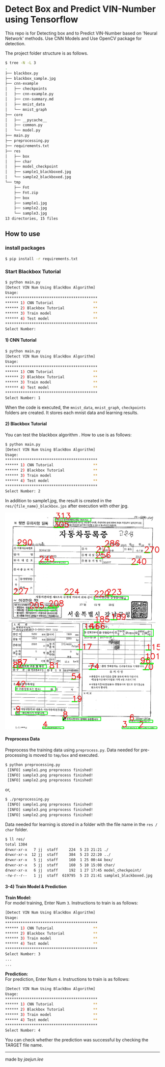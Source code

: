 # Detect Box and Predict VIN-Number using Tensorflow
This repo is for Detecting box and to Predict VIN-Number based on 'Neural Network' methods. Use CNN Models and Use OpenCV package for detection.  

The project folder structure is as follows.  
```bash
$ tree -N -L 3
.
├── blackbox.py
├── blackbox_sample.jpg
├── cnn-example
│   ├── checkpoints
│   ├── cnn-example.py
│   ├── cnn-summary.md
│   ├── mnist_data
│   └── mnist_graph
├── core
│   ├── __pycache__
│   ├── common.py
│   └── model.py
├── main.py
├── preprocessing.py
├── requirements.txt
├── res
│   ├── box
│   ├── char
│   ├── model_checkpoint
│   ├── sample1_blackboxed.jpg
│   └── sample2_blackboxed.jpg
└── tmp
    ├── Fnt
    ├── Fnt.zip
    ├── box
    ├── sample1.jpg
    ├── sample2.jpg
    └── sample3.jpg
13 directories, 15 files
```

## How to use
### install packages  
```bash
$ pip install -r requirements.txt
```

### Start Blackbox Tutorial
```bash
$ python main.py
[Detect VIN Num Using BlackBox Algorithm]
Usage:
******************************************
****** 1) CNN Tutorial                  **
****** 2) Blackbox Tutorial             **
****** 3) Train model                   **
****** 4) Test model                    **
******************************************
Select Number:
```



#### 1) CNN Tutorial
```bash
$ python main.py
[Detect VIN Num Using BlackBox Algorithm]
Usage:
******************************************
****** 1) CNN Tutorial                  **
****** 2) Blackbox Tutorial             **
****** 3) Train model                   **
****** 4) Test model                    **
******************************************
Select Number: 1
```  
When the code is executed, the `mnist_data`, `mnist_graph`, `checkpoints` folders are created. It stores each mnist
data and learning results.



#### 2) Blackbox Tutorial
You can test the blackbox algorithm . How to use is as follows:  
```bash
$ python main.py
[Detect VIN Num Using BlackBox Algorithm]
Usage:
******************************************
****** 1) CNN Tutorial                  **
****** 2) Blackbox Tutorial             **
****** 3) Train model                   **
****** 4) Test model                    **
******************************************
Select Number: 2
```  
In addition to sample1.jpg, the result is created in the `res/{file_name}_blackbox.jps` after execution with other jpg.  

![sample output](predict-digit/blackbox_sample.jpg)

#### Preprocess Data
Preprocess the training data using `preprocess.py`. Data needed for pre-processing is moved to `tmp/box` and executed.
```bash
$ python preprocessing.py
 [INFO] sample1.png preprocess finished!
 [INFO] sample3.png preprocess finished!
 [INFO] sample2.png preprocess finished!
```
or,  
```bash
$ ./preprocessing.py
 [INFO] sample1.png preprocess finished!
 [INFO] sample3.png preprocess finished!
 [INFO] sample2.png preprocess finished!
```

Data needed for learning is stored in a folder with the file name in the `res / char` folder.  
```bash
$ ll res/
total 1304
drwxr-xr-x   7 jj  staff     224  5 23 21:21 ./
drwxr-xr-x  12 jj  staff     384  5 23 22:20 ../
drwxr-xr-x   5 jj  staff     160  1 25 00:44 box/
drwxr-xr-x   5 jj  staff     160  5 10 15:08 char/
drwxr-xr-x   6 jj  staff     192  1 27 17:45 model_checkpoint/
-rw-r--r--   1 jj  staff  619795  5 23 21:41 sample1_blackboxed.jpg
```

#### 3-4) Train Model & Prediction
**Train Model:**  
For model training, Enter Num `3`. Instructions to train is as follows:  
```bash
[Detect VIN Num Using BlackBox Algorithm]
Usage:
******************************************
****** 1) CNN Tutorial                  **
****** 2) Blackbox Tutorial             **
****** 3) Train model                   **
****** 4) Test model                    **
******************************************
Select Number: 3
...
...

```

**Prediction:**  
For prediction, Enter Num `4`. Instructions to train is as follows:  
```bash
[Detect VIN Num Using BlackBox Algorithm]
Usage:
******************************************
****** 1) CNN Tutorial                  **
****** 2) Blackbox Tutorial             **
****** 3) Train model                   **
****** 4) Test model                    **
******************************************
Select Number: 4

```  
You can check whether the prediction was successful by checking the TARGET file name.


---

made by *jaejun.lee*  
